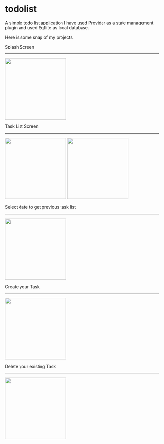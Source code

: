 # todolist

A simple todo list application
I have used Provider as a state management plugin and used Sqflite as local database.

Here is some snap of my projects

Splash Screen
<hr></hr>
<img src="https://user-images.githubusercontent.com/25559056/209838755-64bb0a58-f3a9-478b-aece-6825fb45c155.jpg" width="200">


Task List Screen
<hr></hr>
<img src="https://user-images.githubusercontent.com/25559056/209838878-78937035-fc12-43e2-99e7-d765baeef313.jpg" width="200">
<img src="https://user-images.githubusercontent.com/25559056/209838888-f61f9442-9bb2-43a1-8e11-f7069ba4dcfb.jpg" width="200">

Select date to get previous task list
<hr></hr>
<img src="https://user-images.githubusercontent.com/25559056/209838905-a336aa1c-7961-41de-9f21-ef52d92d027c.jpg" width="200">


Create your Task
<hr></hr>
<img src="https://user-images.githubusercontent.com/25559056/209839010-ee74fff8-d817-4cd9-9c6d-8aafcc2a5243.jpg" width="200">

Delete your existing Task
<hr></hr>
<img src="https://user-images.githubusercontent.com/25559056/209855517-f05cf015-0954-4e0f-b0d6-0ae8696810ba.jpg" width="200">

